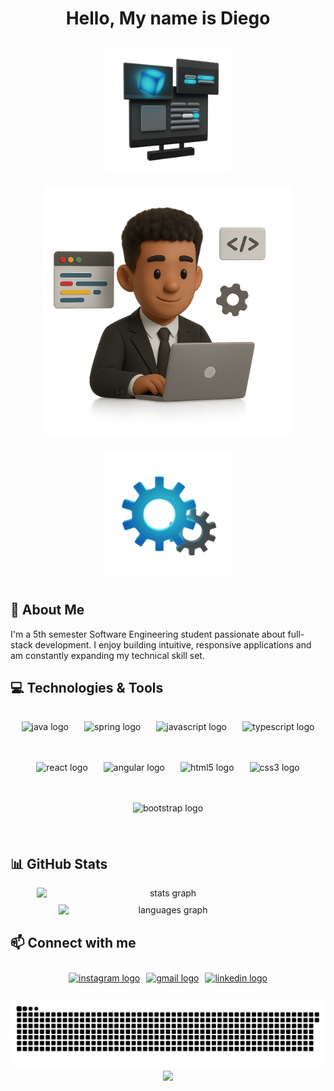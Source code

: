 <div align="center">
  
# Hello, My name is Diego
</div>

<div align="center">
  <picture>
    <source media="(max-width: 767px)" srcset="./assets/web-template.png" width="150">
    <img src="./assets/web-template.png" width="200" alt="Web template" style="max-width: 100%; height: auto; margin: 10px;">
  </picture>
  <picture>
    <source media="(max-width: 767px)" srcset="./assets/2da.png" width="280">
    <img src="./assets/2da.png" width="400" alt="Developer illustration" style="max-width: 100%; height: auto; margin: 10px;">
  </picture>
  <picture>
    <source media="(max-width: 767px)" srcset="./assets/setting.png" width="150">
    <img src="./assets/setting.png" width="200" alt="Settings" style="max-width: 100%; height: auto; margin: 10px;">
  </picture>
</div>

## 👀 About Me
I'm a 5th semester Software Engineering student passionate about full-stack development. I enjoy building intuitive, responsive applications and am constantly expanding my technical skill set.

## 💻 Technologies & Tools
<div align="center" style="display: flex; flex-wrap: wrap; justify-content: center; gap: 15px; padding: 10px;">
  <img src="https://cdn.jsdelivr.net/gh/devicons/devicon/icons/java/java-original.svg" height="40" alt="java logo" style="margin: 5px;" />
  <img src="https://cdn.jsdelivr.net/gh/devicons/devicon/icons/spring/spring-original.svg" height="40" alt="spring logo" style="margin: 5px;" />
  <img src="https://cdn.jsdelivr.net/gh/devicons/devicon/icons/javascript/javascript-original.svg" height="40" alt="javascript logo" style="margin: 5px;" />
  <img src="https://cdn.jsdelivr.net/gh/devicons/devicon/icons/typescript/typescript-original.svg" height="40" alt="typescript logo" style="margin: 5px;" />
  <img src="https://cdn.jsdelivr.net/gh/devicons/devicon/icons/react/react-original.svg" height="40" alt="react logo" style="margin: 5px;" />
  <img src="https://cdn.jsdelivr.net/gh/devicons/devicon/icons/angularjs/angularjs-original.svg" height="40" alt="angular logo" style="margin: 5px;" />
  <img src="https://cdn.jsdelivr.net/gh/devicons/devicon/icons/html5/html5-original.svg" height="40" alt="html5 logo" style="margin: 5px;" />
  <img src="https://cdn.jsdelivr.net/gh/devicons/devicon/icons/css3/css3-original.svg" height="40" alt="css3 logo" style="margin: 5px;" />
  <img src="https://cdn.jsdelivr.net/gh/devicons/devicon/icons/bootstrap/bootstrap-original.svg" height="40" alt="bootstrap logo" style="margin: 5px;" />
</div>

## 📊 GitHub Stats
<div align="center" style="display: flex; flex-wrap: wrap; justify-content: center; gap: 10px;">
  <img src="https://github-readme-stats.vercel.app/api?username=Dieg0arc&hide_title=false&hide_rank=false&show_icons=true&include_all_commits=true&count_private=true&disable_animations=false&theme=tokyonight&locale=en&hide_border=false" style="max-width: 100%; height: auto; width: 420px;" alt="stats graph" />
  <img src="https://github-readme-stats.vercel.app/api/top-langs?username=Dieg0arc&locale=en&hide_title=false&layout=compact&card_width=320&langs_count=6&theme=tokyonight&hide_border=false" style="max-width: 100%; height: auto; width: 350px;" alt="languages graph" />
</div>

## 📫 Connect with me
<div align="center" style="display: flex; flex-wrap: wrap; justify-content: center; gap: 10px; padding: 10px;">
  <a href="https://www.instagram.com/diego_alejo_rc_/" target="_blank">
    <img src="https://img.shields.io/static/v1?message=Instagram&logo=instagram&label=&color=E4405F&logoColor=white&labelColor=&style=for-the-badge" height="35" alt="instagram logo" />
  </a>
  <a href="mailto:darc16066@gmail.com" target="_blank">
    <img src="https://img.shields.io/static/v1?message=Gmail&logo=gmail&label=&color=D14836&logoColor=white&labelColor=&style=for-the-badge" height="35" alt="gmail logo" />
  </a>
  <a href="https://www.linkedin.com/in/diego-alejandro-ramirez-castro-1585302b1/" target="_blank">
    <img src="https://img.shields.io/static/v1?message=LinkedIn&logo=linkedin&label=&color=0077B5&logoColor=white&labelColor=&style=for-the-badge" height="35" alt="linkedin logo" />
  </a>
</div>

<br clear="both">

<div align="center">
  <picture>
    <source media="(max-width: 767px)" srcset="https://raw.githubusercontent.com/Dieg0arc/Dieg0arc/output/snake.svg" width="100%">
    <img src="https://raw.githubusercontent.com/Dieg0arc/Dieg0arc/output/snake.svg" alt="Snake animation" style="max-width: 100%; height: auto;" />
  </picture>
</div>

<div align="center">
  <img src="https://profile-counter.glitch.me/Dieg0arc/count.svg?" style="max-width: 100%; height: auto;" />
</div>

